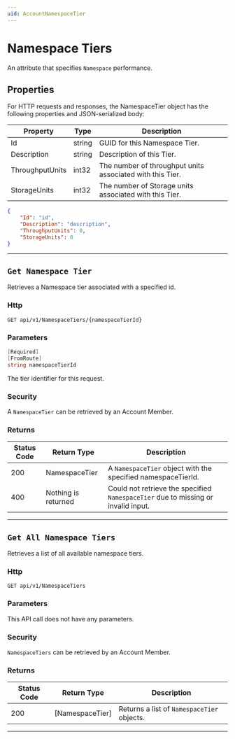 ```yaml
---
uid: AccountNamespaceTier
---
```


# Namespace Tiers

An attribute that specifies `Namespace` performance.

## Properties

For HTTP requests and responses, the NamespaceTier object has the following properties and JSON-serialized body: 

| Property | Type | Description | 
 | --- | --- | ---  | 
| Id | string | GUID for this Namespace Tier. | 
| Description | string | Description of this Tier. | 
| ThroughputUnits | int32 | The number of throughput units associated with this Tier. | 
| StorageUnits | int32 | The number of Storage units associated with this Tier. | 


```json
{
	"Id": "id",
	"Description": "description",
	"ThroughputUnits": 0,
	"StorageUnits": 0
}
```
***

## `Get Namespace Tier`

Retrieves a Namespace tier associated with a specified id.

### Http

`GET api/v1/NamespaceTiers/{namespaceTierId}`


### Parameters

```csharp
[Required]
[FromRoute]
string namespaceTierId
```

The tier identifier for this request.


### Security

A `NamespaceTier` can be retrieved by an Account Member.

### Returns

| Status Code | Return Type | Description | 
 | --- | --- | ---  | 
| 200 | NamespaceTier | A `NamespaceTier` object with the specified namespaceTierId. | 
| 400 | Nothing is returned | Could not retrieve the specified `NamespaceTier` due to missing or invalid input. | 


***

## `Get All Namespace Tiers`

Retrieves a list of all available namespace tiers.

### Http

`GET api/v1/NamespaceTiers`


### Parameters

This API call does not have any parameters.

### Security

`NamespaceTiers` can be retrieved by an Account Member.

### Returns

| Status Code | Return Type | Description | 
 | --- | --- | ---  | 
| 200 | [NamespaceTier] | Returns a list of `NamespaceTier` objects. | 


***

